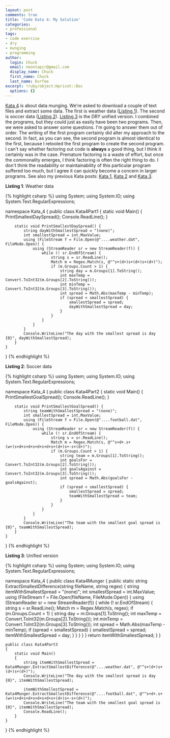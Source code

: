 ```yaml
---
layout: post
comments: true
title: 'Code Kata 4: My Solution'
categories:
- professional
tags:
- code exercise
- dry
- munging
- programming
author:
  login: Chuck
  email: neontapir@gmail.com
  display_name: Chuck
  first_name: Chuck
  last_name: Durfee
excerpt: !ruby/object:Hpricot::Doc
  options: {}
---
```

[Kata 4](http://web.archive.org/web/20131016084024/http://codekata.pragprog.com/2007/01/kata_four_data_.html) is about data munging. We're asked to download a couple of text files and extract some data. The first is weather data ([Listing 1](#listing1)). The second is soccer data ([Listing 2](#listing2)). [Listing 3](#listing3) is the DRY unified version. I combined the programs, but they could just as easily have been two programs. Then, we were asked to answer some questions. I'm going to answer them out of order. The writing of the first program certainly did alter my approach to the second. In fact, as you can see, the second program is almost identical to the first, because I retooled the first program to create the second program. I can't say whether factoring out code is **always** a good thing, but I think it certainly was in the case. Premature factoring is a waste of effort, but once the commonality emerges, I think factoring is often the right thing to do. I don't think the readability or maintainability of this particular program suffered too much, but I agree it can quickly become a concern in larger programs. See also my previous Kata posts: [Kata 1](http://neontapir.wordpress.com/2008/01/26/code-kata-1-my-solution/), [Kata 2](http://neontapir.wordpress.com/2008/01/31/kata-2-my-solution/) and [Kata 3](http://neontapir.wordpress.com/2008/02/04/kata-3-my-solution/).

<a name="listing1"></a>**Listing 1**: Weather data

{% highlight csharp %}
using System;
using System.IO;
using System.Text.RegularExpressions;

namespace Kata_4
{
    public class Kata4Part1
    {
        static void Main()
        {
            PrintSmallestDaySpread();
            Console.ReadLine();
        }

        static void PrintSmallestDaySpread() {
            string dayWithSmallestSpread = "(none)";
            int smallestSpread = int.MaxValue;
            using (FileStream f = File.Open(@"....weather.dat", FileMode.Open)) {
                using (StreamReader sr = new StreamReader(f)) {
                    while (! sr.EndOfStream) {
                        string s = sr.ReadLine();
                        Match m = Regex.Match(s, @"^s+(d+)s+(d+)s+(d+)");
                        if (m.Groups.Count > 1) {
                            string day = m.Groups[1].ToString();
                            int maxTemp = Convert.ToInt32(m.Groups[2].ToString());
                            int minTemp = Convert.ToInt32(m.Groups[3].ToString());
                            int spread = Math.Abs(maxTemp - minTemp);
                            if (spread < smallestSpread) {
                                smallestSpread = spread;
                                dayWithSmallestSpread = day;
                            }
                        }
                    }
                }
            }
            Console.WriteLine("The day with the smallest spread is day {0}", dayWithSmallestSpread);
        }
    }
}
{% endhighlight %}

<a name="#listing2"></a>**Listing 2**: Soccer data

{% highlight csharp %}
using System;
using System.IO;
using System.Text.RegularExpressions;

namespace Kata_4
{
    public class Kata4Part2
    {
        static void Main()
        {
            PrintSmallestGoalSpread();
            Console.ReadLine();
        }

        static void PrintSmallestGoalSpread() {
            string teamWithSmallestSpread = "(none)";
            int smallestSpread = int.MaxValue;
            using (FileStream f = File.Open(@"....football.dat", FileMode.Open)) {
                using (StreamReader sr = new StreamReader(f)) {
                    while (! sr.EndOfStream) {
                        string s = sr.ReadLine();
                        Match m = Regex.Match(s, @"^s+d+.s+(w+)s+d+s+d+s+d+s+d+s+(d+)s+-s+(d+)");
                        if (m.Groups.Count > 1) {
                            string team = m.Groups[1].ToString();
                            int goalsFor = Convert.ToInt32(m.Groups[2].ToString());
                            int goalsAgainst = Convert.ToInt32(m.Groups[3].ToString());
                            int spread = Math.Abs(goalsFor - goalsAgainst);
                            if (spread < smallestSpread) {
                                smallestSpread = spread;
                                teamWithSmallestSpread = team;
                            }
                        }
                    }
                }
            }
            Console.WriteLine("The team with the smallest goal spread is {0}", teamWithSmallestSpread);
        }
    }
}
{% endhighlight %}

<a name="#listing3"></a>**Listing 3**: Unified version

{% highlight csharp %}
using System;
using System.IO;
using System.Text.RegularExpressions;

namespace Kata_4
{
    public class Kata4Munger {
        public static string ExtractSmallestDifference(string fileName, string regex) {
            string itemWithSmallestSpread = "(none)";
            int smallestSpread = int.MaxValue;
            using (FileStream f = File.Open(fileName, FileMode.Open)) {
                using (StreamReader sr = new StreamReader(f)) {
                    while (! sr.EndOfStream) {
                        string s = sr.ReadLine();
                        Match m = Regex.Match(s, regex);
                        if (m.Groups.Count > 1) {
                            string day = m.Groups[1].ToString();
                            int maxTemp = Convert.ToInt32(m.Groups[2].ToString());
                            int minTemp = Convert.ToInt32(m.Groups[3].ToString());
                            int spread = Math.Abs(maxTemp - minTemp);
                            if (spread < smallestSpread) {
                                smallestSpread = spread;
                                itemWithSmallestSpread = day;
                            }
                        }
                    }
                }
            }
            return itemWithSmallestSpread;
        }
    }

    public class Kata4Part3
    {
        static void Main()
        {
            string itemWithSmallestSpread = Kata4Munger.ExtractSmallestDifference(@"....weather.dat", @"^s+(d+)s+(d+)s+(d+)");
            Console.WriteLine("The day with the smallest spread is day {0}", itemWithSmallestSpread);

            itemWithSmallestSpread = Kata4Munger.ExtractSmallestDifference(@"....football.dat", @"^s+d+.s+(w+)s+d+s+d+s+d+s+d+s+(d+)s+-s+(d+)");
            Console.WriteLine("The team with the smallest goal spread is {0}", itemWithSmallestSpread);
            Console.ReadLine();
        }
    }
}
{% endhighlight %}
